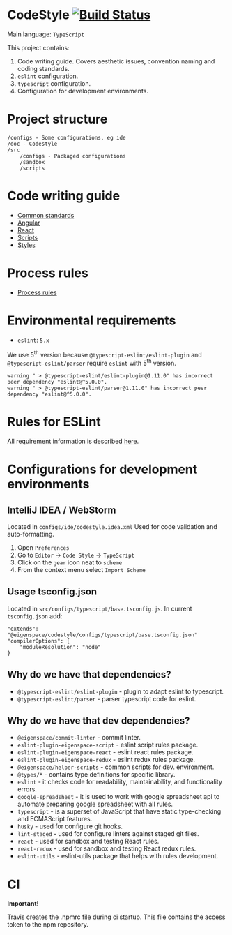 # CodeStyle [![Build Status](https://travis-ci.com/eigen-space/codestyle.svg?branch=master)](https://travis-ci.com/eigen-space/codestyle)

Main language: `TypeScript`

This project contains:
1. Code writing guide. Covers aesthetic issues, convention naming and coding standards.
2. `eslint` configuration.
3. `typescript` configuration.
4. Configuration for development environments.

# Project structure

```
/configs - Some configurations, eg ide
/doc - Codestyle
/src
    /configs - Packaged configurations
    /sandbox
    /scripts
```   
# Code writing guide

* [Common standards](./doc/common/README.md)
* [Angular](./doc/angular/README.md)
* [React](./doc/react/README.md)
* [Scripts](./doc/scripts/README.md)
* [Styles](./doc/styles/README.md)

# Process rules

* [Process rules](./doc/process/README.md)

# Environmental requirements
* `eslint`: `5.x`

We use 5<sup>th</sup> version because `@typescript-eslint/eslint-plugin` and `@typescript-eslint/parser` require `eslint`
with 5<sup>th</sup> version.
```
warning " > @typescript-eslint/eslint-plugin@1.11.0" has incorrect peer dependency "eslint@^5.0.0".
warning " > @typescript-eslint/parser@1.11.0" has incorrect peer dependency "eslint@^5.0.0".
```

# Rules for ESLint

All requirement information is described [here](./src/packages/eslint/README.md).
    
# Configurations for development environments

## IntelliJ IDEA / WebStorm

Located in `configs/ide/codestyle.idea.xml`
Used for code validation and auto-formatting.
1. Open `Preferences`
2. Go to `Editor` -> `Code Style` -> `TypeScript`
3. Click on the `gear` icon neat to `scheme`
4. From the context menu select `Import Scheme`

## Usage tsconfig.json

Located in `src/configs/typescript/base.tsconfig.js`.
In current `tsconfig.json` add:
```
"extends": "@eigenspace/codestyle/configs/typescript/base.tsconfig.json"
"compilerOptions": {
    "moduleResolution": "node"
}
```

## Why do we have that dependencies?

* `@typescript-eslint/eslint-plugin` - plugin to adapt eslint to typescript.
* `@typescript-eslint/parser` - parser typescript code for eslint.

## Why do we have that dev dependencies?

* `@eigenspace/commit-linter` - commit linter.
* `eslint-plugin-eigenspace-script` - eslint script rules package.
* `eslint-plugin-eigenspace-react` - eslint react rules package.
* `eslint-plugin-eigenspace-redux` - eslint redux rules package.
* `@eigenspace/helper-scripts` - common scripts for dev. environment.
* `@types/*` - contains type definitions for specific library.
* `eslint` - it checks code for readability, maintainability, and functionality errors.
* `google-spreadsheet` - it is used to work with google spreadsheet api to automate preparing google spreadsheet with all rules.
* `typescript` - is a superset of JavaScript that have static type-checking and ECMAScript features.
* `husky` - used for configure git hooks.
* `lint-staged` - used for configure linters against staged git files.
* `react` - used for sandbox and testing React rules.
* `react-redux` - used for sandbox and testing React redux rules.
* `eslint-utils` - eslint-utils package that helps with rules development.

# CI

**Important!**

Travis creates the .npmrc file during ci startup. This file contains the access token to the npm repository.
